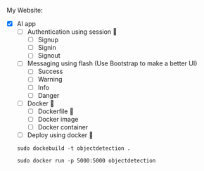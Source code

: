  My Website:
- [X] AI app
    - [ ]  Authentication using session 👤
        - [ ]  Signup
        - [ ]  Signin
        - [ ]  Signout
    - [ ]  Messaging using flash (Use Bootstrap to make a better UI)
        - [ ]  Success
        - [ ]  Warning
        - [ ]  Info
        - [ ]  Danger
    - [ ]  Docker 🐳
        - [ ]  Dockerfile 📝
        - [ ]  Docker image
        - [ ]  Docker container
    - [ ]  Deploy using docker 🚀
   ```
   sudo dockebuild -t objectdetection .
   ```
   ```
   sudo docker run -p 5000:5000 objectdetection
   ```
